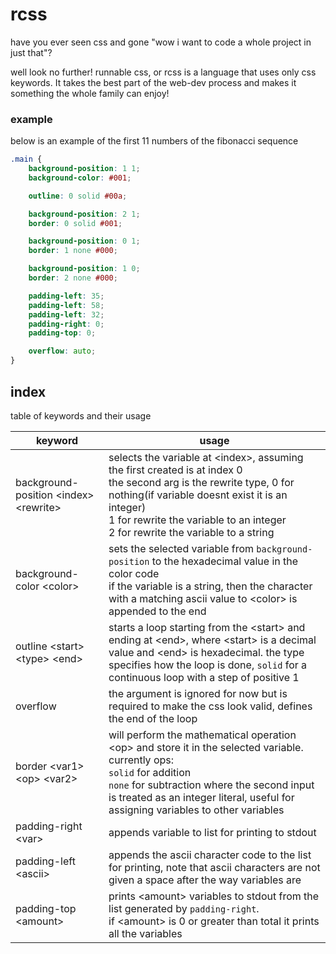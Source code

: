 # rcss

have you ever seen css and gone "wow i want to code a whole project in just that"?

well look no further! runnable css, or rcss is a language that uses only css keywords.
It takes the best part of the web-dev process and makes it something the whole family can enjoy!

### example

below is an example of the first 11 numbers of the fibonacci sequence

```css
.main {
	background-position: 1 1;
	background-color: #001;

	outline: 0 solid #00a;

	background-position: 2 1;
	border: 0 solid #001;

	background-position: 0 1;
	border: 1 none #000;

	background-position: 1 0;
	border: 2 none #000;

	padding-left: 35;
	padding-left: 58;
	padding-left: 32;
	padding-right: 0;
	padding-top: 0;

	overflow: auto;
}
```

## index

table of keywords and their usage

| keyword | usage |
|---------|-------|
| background-position \<index\> \<rewrite\> | selects the variable at \<index\>, assuming the first created is at index 0<br>the second arg is the rewrite type, 0 for nothing(if variable doesnt exist it is an integer)<br>1 for rewrite the variable to an integer<br>2 for rewrite the variable to a string |
| background-color \<color\> | sets the selected variable from `background-position` to the hexadecimal value in the color code<br>if the variable is a string, then the character with a matching ascii value to \<color\> is appended to the end |
| outline \<start\> \<type\> \<end\> | starts a loop starting from the \<start\> and ending at \<end\>, where \<start\> is a decimal value and \<end\> is hexadecimal. the type specifies how the loop is done, `solid` for a continuous loop with a step of positive 1 |
| overflow | the argument is ignored for now but is required to make the css look valid, defines the end of the loop |
| border \<var1\> \<op\> \<var2\> | will perform the mathematical operation \<op\> and store it in the selected variable.<br>currently ops:<br>`solid` for addition<br>`none` for subtraction where the second input is treated as an integer literal, useful for assigning variables to other variables |
| padding-right \<var\> | appends variable to list for printing to stdout |
| padding-left \<ascii\> | appends the ascii character code to the list for printing, note that ascii characters are not given a space after the way variables are |
| padding-top \<amount\> | prints \<amount\> variables to stdout from the list generated by `padding-right`.<br>if \<amount\> is 0 or greater than total it prints all the variables |
